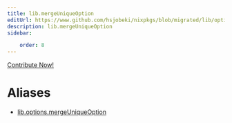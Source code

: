 ```yaml
---
title: lib.mergeUniqueOption
editUrl: https://www.github.com/hsjobeki/nixpkgs/blob/migrated/lib/options.nix#L247C23
description: lib.mergeUniqueOption
sidebar:

    order: 8
---
```


<a href="https://www.github.com/hsjobeki/nixpkgs/blob/migrated/lib/options.nix#L247C23">Contribute Now!</a>


# Aliases

- [lib.options.mergeUniqueOption](/nix-doc-comments/reference/lib/options/lib-options-mergeuniqueoption)


